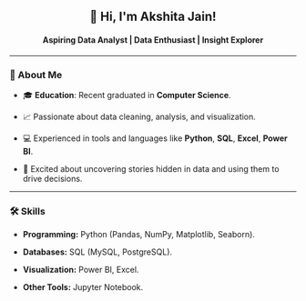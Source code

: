 <h2 align="center">👋 Hi, I'm Akshita Jain!</h2>

<h4 align="center">Aspiring Data Analyst | Data Enthusiast | Insight Explorer</h4>

---

### 🌟 About Me

- 🎓 **Education**: Recent graduated in **Computer Science**.
  
- 📈 Passionate about data cleaning, analysis, and visualization.
  
- 💻 Experienced in tools and languages like **Python**, **SQL**, **Excel**, **Power BI**.
  
- 🌟 Excited about uncovering stories hidden in data and using them to drive decisions.
  
---

### 🛠️ Skills  

- **Programming:** Python (Pandas, NumPy, Matplotlib, Seaborn).
  
- **Databases:** SQL (MySQL, PostgreSQL).
  
- **Visualization:** Power BI, Excel.
  
- **Other Tools:** Jupyter Notebook. 
